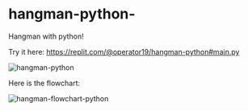 # hangman-python-
Hangman with python!

Try it here: https://replit.com/@operator19/hangman-python#main.py

![hangman-python](https://user-images.githubusercontent.com/70670914/198210698-2888be96-9556-4b7b-bcb8-8da845b201e5.gif)

Here is the flowchart:

![hangman-flowchart-python](https://user-images.githubusercontent.com/70670914/198210738-96f631fc-5f86-4bee-8e48-d237b494ad07.jpeg)
